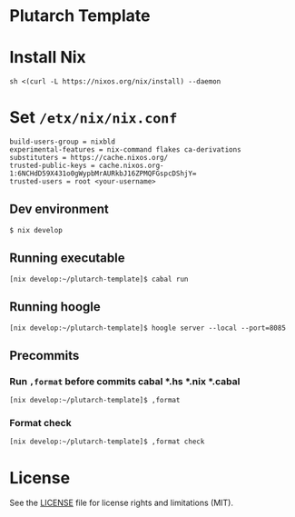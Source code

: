 # Plutarch Template

# Install Nix
```
sh <(curl -L https://nixos.org/nix/install) --daemon
```

# Set `/etx/nix/nix.conf`

```
build-users-group = nixbld
experimental-features = nix-command flakes ca-derivations
substituters = https://cache.nixos.org/
trusted-public-keys = cache.nixos.org-1:6NCHdD59X431o0gWypbMrAURkbJ16ZPMQFGspcDShjY=
trusted-users = root <your-username>
```

## Dev environment

```
$ nix develop
```

## Running executable

```
[nix develop:~/plutarch-template]$ cabal run
```

## Running hoogle

```
[nix develop:~/plutarch-template]$ hoogle server --local --port=8085
```

## Precommits

### Run `,format` before commits cabal *.hs *.nix *.cabal

```
[nix develop:~/plutarch-template]$ ,format 
```

### Format check
```
[nix develop:~/plutarch-template]$ ,format check
```

# License
See the [LICENSE](LICENSE) file for license rights and limitations (MIT).